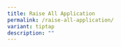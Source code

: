 ```yaml
---
title: Raise All Application
permalink: /raise-all-application/
variant: tiptap
description: ""
---
```

